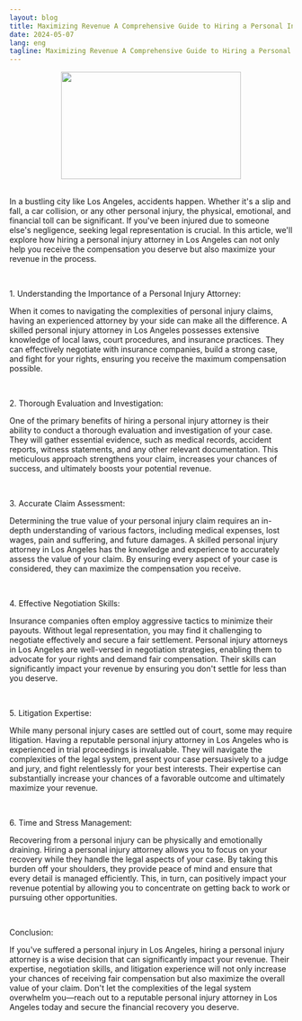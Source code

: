 ```yaml
---
layout: blog
title: Maximizing Revenue A Comprehensive Guide to Hiring a Personal Injury Attorney in Los Angeles
date: 2024-05-07
lang: eng
tagline: Maximizing Revenue A Comprehensive Guide to Hiring a Personal Injury Attorney in Los Angeles
---
```

<p></p><div class="separator" style="clear: both; text-align: center;"><a href="https://blogger.googleusercontent.com/img/b/R29vZ2xl/AVvXsEh-18IbLGmhWlVj_sWwQajocAtsKZUcHvHJ1336IzKWURkPF7FN4K1CApwR72oaGdU7SAJoI--B2pIEmwconpbK5aLlkwV5gu41fE8lqAgbD8y2ukOqlOUbcR8c8uNNablhoRnYzprWj0XBrZtXlLoVaeG2Ldl8XsEoRlschei36rsgBA57TAiTp2wr0w/s717/IMG_9755.jpeg" imageanchor="1" style="margin-left: 1em; margin-right: 1em;"><img border="0" data-original-height="428" data-original-width="717" height="191" src="https://blogger.googleusercontent.com/img/b/R29vZ2xl/AVvXsEh-18IbLGmhWlVj_sWwQajocAtsKZUcHvHJ1336IzKWURkPF7FN4K1CApwR72oaGdU7SAJoI--B2pIEmwconpbK5aLlkwV5gu41fE8lqAgbD8y2ukOqlOUbcR8c8uNNablhoRnYzprWj0XBrZtXlLoVaeG2Ldl8XsEoRlschei36rsgBA57TAiTp2wr0w/s320/IMG_9755.jpeg" width="320" /></a></div><br /><p></p><p>In a bustling city like Los Angeles, accidents happen. Whether it's a slip and fall, a car collision, or any other personal injury, the physical, emotional, and financial toll can be significant. If you've been injured due to someone else's negligence, seeking legal representation is crucial. In this article, we'll explore how hiring a personal injury attorney in Los Angeles can not only help you receive the compensation you deserve but also maximize your revenue in the process.</p><p><br /></p><p>1. Understanding the Importance of a Personal Injury Attorney:</p><p>When it comes to navigating the complexities of personal injury claims, having an experienced attorney by your side can make all the difference. A skilled personal injury attorney in Los Angeles possesses extensive knowledge of local laws, court procedures, and insurance practices. They can effectively negotiate with insurance companies, build a strong case, and fight for your rights, ensuring you receive the maximum compensation possible.</p><p><br /></p><p>2. Thorough Evaluation and Investigation:</p><p>One of the primary benefits of hiring a personal injury attorney is their ability to conduct a thorough evaluation and investigation of your case. They will gather essential evidence, such as medical records, accident reports, witness statements, and any other relevant documentation. This meticulous approach strengthens your claim, increases your chances of success, and ultimately boosts your potential revenue.</p><p><br /></p><p>3. Accurate Claim Assessment:</p><p>Determining the true value of your personal injury claim requires an in-depth understanding of various factors, including medical expenses, lost wages, pain and suffering, and future damages. A skilled personal injury attorney in Los Angeles has the knowledge and experience to accurately assess the value of your claim. By ensuring every aspect of your case is considered, they can maximize the compensation you receive.</p><p><br /></p><p>4. Effective Negotiation Skills:</p><p>Insurance companies often employ aggressive tactics to minimize their payouts. Without legal representation, you may find it challenging to negotiate effectively and secure a fair settlement. Personal injury attorneys in Los Angeles are well-versed in negotiation strategies, enabling them to advocate for your rights and demand fair compensation. Their skills can significantly impact your revenue by ensuring you don't settle for less than you deserve.</p><p><br /></p><p>5. Litigation Expertise:</p><p>While many personal injury cases are settled out of court, some may require litigation. Having a reputable personal injury attorney in Los Angeles who is experienced in trial proceedings is invaluable. They will navigate the complexities of the legal system, present your case persuasively to a judge and jury, and fight relentlessly for your best interests. Their expertise can substantially increase your chances of a favorable outcome and ultimately maximize your revenue.</p><p><br /></p><p>6. Time and Stress Management:</p><p>Recovering from a personal injury can be physically and emotionally draining. Hiring a personal injury attorney allows you to focus on your recovery while they handle the legal aspects of your case. By taking this burden off your shoulders, they provide peace of mind and ensure that every detail is managed efficiently. This, in turn, can positively impact your revenue potential by allowing you to concentrate on getting back to work or pursuing other opportunities.</p><p><br /></p><p>Conclusion:</p><p>If you've suffered a personal injury in Los Angeles, hiring a personal injury attorney is a wise decision that can significantly impact your revenue. Their expertise, negotiation skills, and litigation experience will not only increase your chances of receiving fair compensation but also maximize the overall value of your claim. Don't let the complexities of the legal system overwhelm you—reach out to a reputable personal injury attorney in Los Angeles today and secure the financial recovery you deserve.</p>
